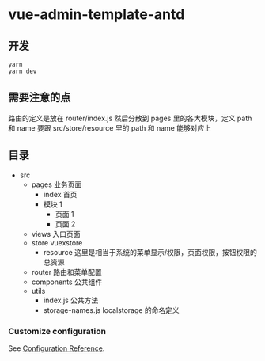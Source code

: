 # vue-admin-template-antd

## 开发

```
yarn
yarn dev
```

## 需要注意的点

路由的定义是放在 router/index.js 然后分散到 pages 里的各大模块，定义 path 和 name 要跟 src/store/resource 里的 path 和 name 能够对应上

## 目录

- src
  - pages 业务页面
    - index 首页
    - 模块 1
      - 页面 1
      - 页面 2
  - views 入口页面
  - store vuexstore
    - resource 这里是相当于系统的菜单显示/权限，页面权限，按钮权限的总资源
  - router 路由和菜单配置
  - components 公共组件
  - utils
    - index.js 公共方法
    - storage-names.js localstorage 的命名定义

### Customize configuration

See [Configuration Reference](https://cn.vitejs.dev/config/).
